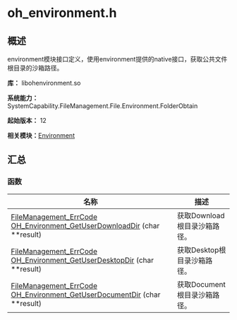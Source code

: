 # oh_environment.h


## 概述

environment模块接口定义，使用environment提供的native接口，获取公共文件根目录的沙箱路径。

**库：** libohenvironment.so

**系统能力：** SystemCapability.FileManagement.File.Environment.FolderObtain

**起始版本：** 12

**相关模块：**[Environment](_environment.md)


## 汇总


### 函数

| 名称 | 描述 | 
| -------- | -------- |
| [FileManagement_ErrCode](_file_i_o.md#filemanagement_errcode) [OH_Environment_GetUserDownloadDir](_environment.md#oh_environment_getuserdownloaddir) (char \*\*result) | 获取Download根目录沙箱路径。  | 
| [FileManagement_ErrCode](_file_i_o.md#filemanagement_errcode) [OH_Environment_GetUserDesktopDir](_environment.md#oh_environment_getuserdesktopdir) (char \*\*result) | 获取Desktop根目录沙箱路径。  | 
| [FileManagement_ErrCode](_file_i_o.md#filemanagement_errcode) [OH_Environment_GetUserDocumentDir](_environment.md#oh_environment_getuserdocumentdir) (char \*\*result) | 获取Document根目录沙箱路径。  | 
